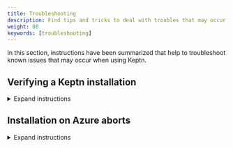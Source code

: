 ```yaml
---
title: Troubleshooting
description: Find tips and tricks to deal with troubles that may occur when using Keptn. 
weight: 80
keywords: [troubleshooting]
---
```


In this section, instructions have been summarized that help to troubleshoot known issues that may occur when using Keptn.

## Verifying a Keptn installation
<details><summary>Expand instructions</summary>
<p>

- To verify your Keptn installation, retrieve the pods running in the `keptn` namespace.

  ```console
  kubectl get pods -n keptn
  ```

  ```console
  NAME                                                              READY     STATUS    RESTARTS   AGE
  api-5cfd44687-b2sqr                                               1/1       Running   0          34m
  bridge-54d65cd4c5-9hwsl                                           1/1       Running   0          34m
  configuration-service-75df569979-qvg8t                            1/1       Running   0          34m
  eventbroker-go-f44576fcb-z2ddv                                    1/1       Running   0          34m
  gatekeeper-service-6d5d798ccd-d442x                               1/1       Running   0          34m
  gatekeeper-service-evaluation-done-distributor-7556c87d9b-xbffs   1/1       Running   0          34m
  helm-service-596b4855b4-zkb77                                     1/1       Running   0          34m
  helm-service-configuration-change-distributor-58d97df957-2msfs    1/1       Running   0          34m
  helm-service-service-create-distributor-58584b6f7-4l9rr           1/1       Running   0          34m
  jmeter-service-7d9c654c9c-xgz7s                                   1/1       Running   0          34m
  jmeter-service-deployment-distributor-6dbd4858bf-v2stj            1/1       Running   0          34m
  keptn-nats-cluster-1                                              1/1       Running   0          34m
  lighthouse-service-6497f48947-vvs5g                               1/1       Running   0          34m
  lighthouse-service-get-sli-done-distributor-56896bb59c-d6tlp      1/1       Running   0          34m
  lighthouse-service-start-evaluation-distributor-5fb47dcfd-mklxx   1/1       Running   0          34m
  lighthouse-service-tests-finished-distributor-5dfc978bd4-7hl44    1/1       Running   0          34m
  nats-operator-7dcd546854-nhpm5                                    1/1       Running   0          34m
  prometheus-service-6db877499c-vvvg5                               1/1       Running   0          33m
  prometheus-service-monitoring-configure-distributor-5f789fvn69f   1/1       Running   0          33m
  prometheus-sli-service-66f8b8d86f-stgzr                           1/1       Running   0          33m
  prometheus-sli-service-monitoring-configure-distributor-675x5kp   1/1       Running   0          33m
  remediation-service-f6bbc48b5-g47kt                               1/1       Running   0          34m
  remediation-service-problem-distributor-79885bd957-nz74j          1/1       Running   0          34m
  servicenow-service-7cd9b8784-xxj7z                                1/1       Running   0          33m
  servicenow-service-problem-distributor-666fbf4b6-l62dj            1/1       Running   0          33m
  shipyard-service-565b96cb9c-mz2cl                                 1/1       Running   0          34m
  shipyard-service-create-project-distributor-c65b7c677-nkmnk       1/1       Running   0          34m
  shipyard-service-delete-project-distributor-55b86db7b-kd28z       1/1       Running   0          34m
  wait-service-7b4d74b4d9-b4lk7                                     1/1       Running   0          34m
  wait-service-deployment-distributor-55cd8fc655-n5px7              1/1       Running   0          34m
  openshift-route-service-57b45c4dfc-4x5lm                          1/1       Running   0          32s (OpenShift only)
  openshift-route-service-create-project-distributor-7d4454cs44xp   1/1       Running   0          33s (OpenShift only)
  ```

- In the `keptn-datastore` namespace, you should see the following pods:

  ```console
  kubectl get pods -n keptn-datastore
  ```

  ```console
  NAME                                             READY   STATUS    RESTARTS   AGE
  mongodb-7d956d5775-mkxv5                         1/1     Running   0          5m16s
  mongodb-datastore-d65b468d7-tmwfm                1/1     Running   0          5m14s
  mongodb-datastore-distributor-6cc947d554-tn6kr   1/1     Running   0          5m7s
  ```

- To verify the Istio installation, retrieve all pods within the `istio-system` namespace and check whether they are running:

  ```console
  kubectl get pods -n istio-system
  ```

  ```console
  NAME                                      READY     STATUS    RESTARTS   AGE
  istio-citadel-6c456d967c-bpqbd            1/1     Running     0          6m
  istio-cleanup-secrets-1.2.5-22gts         0/1     Completed   0          6m
  istio-ingressgateway-5d49795589-tfl4k     1/1     Running     0          6m
  istio-init-crd-10-rzlf7                   0/1     Completed   0          6m
  istio-init-crd-11-chvzr                   0/1     Completed   0          6m
  istio-init-crd-12-8zvn4                   0/1     Completed   0          6m
  istio-pilot-79b78c894b-zsz5j              2/2     Running     0          6m
  istio-security-post-install-1.2.5-glswk   0/1     Completed   0          6m
  istio-sidecar-injector-bcf445789-gkfjf    1/1     Running     0          6m
  ```
</p></details>

## Installation on Azure aborts
<details><summary>Expand instructions</summary>
<p>

**Investigation:**

The Keptn installation is aborting with the following error:

```console
Cannot obtain the cluster/pod IP CIDR
```

**Reason:** 

The root cause of this issue is that `kubenet` is not used in your AKS cluster. However, it is needed to retrieve the `podCidr` according to the official docs: https://docs.microsoft.com/en-us/rest/api/aks/managedclusters/createorupdate#containerservicenetworkprofile 

**Solution:** 

Please select the **Kubenet network plugin (basic)** when setting up your AKS cluster, instead of *Azure network plugin (advanced)* and retry the installation. You can find more information here: https://docs.microsoft.com/en-us/azure/aks/configure-kubenet 

</p></details>
